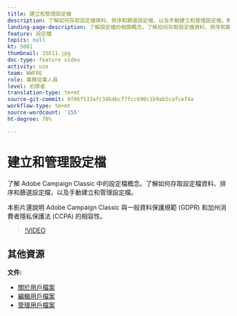```yaml
---
title: 建立和管理設定檔
description: 了解如何存取設定檔資料、排序和篩選設定檔，以及手動建立和管理設定檔。瞭解遵守通用資料保護規則(GDPR)和加州消費者隱私法(CCPA)的規定。
landing-page-description: 了解設定檔的相關概念。了解如何存取設定檔資料、排序和篩選設定檔，以及手動建立和管理設定檔。了解 GDPR 和 CCPA。
feature: 設定檔
topics: null
kt: 5081
thumbnail: 35611.jpg
doc-type: feature video
activity: use
team: WWFRE
role: 業務從業人員
level: 初學者
translation-type: tm+mt
source-git-commit: 8f06f533afc34b4bcf7fcc690c1b9ab5cafcef4a
workflow-type: tm+mt
source-wordcount: '155'
ht-degree: 76%

---
```



# 建立和管理設定檔

了解 Adobe Campaign Classic 中的設定檔概念。了解如何存取設定檔資料、排序和篩選設定檔，以及手動建立和管理設定檔。

本影片還說明 Adobe Campaign Classic 與一般資料保護規範 (GDPR) 和加州消費者隱私保護法 (CCPA) 的相容性。

>[!VIDEO](https://video.tv.adobe.com/v/35611?quality=12)

## 其他資源

**文件:**

* [關於用戶檔案](https://docs.adobe.com/content/help/zh-Hant/campaign-classic/using/getting-started/profile-management/about-profiles.html)
* [編輯用戶檔案](https://docs.adobe.com/content/help/en/campaign-classic/using/getting-started/profile-management/editing-a-profile.html)
* [管理用戶檔案](https://docs.adobe.com/content/help/en/campaign-classic/using/getting-started/profile-management/adding-profiles.html)
